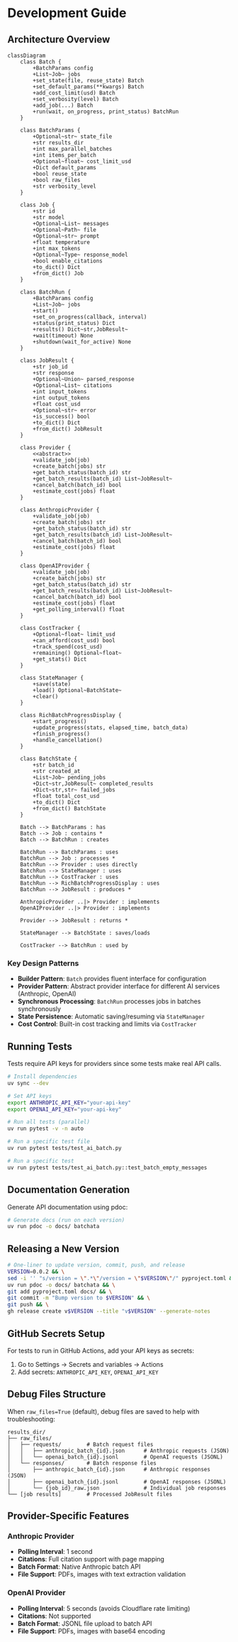 # Development Guide

## Architecture Overview

```mermaid
classDiagram
    class Batch {
        +BatchParams config
        +List~Job~ jobs
        +set_state(file, reuse_state) Batch
        +set_default_params(**kwargs) Batch
        +add_cost_limit(usd) Batch
        +set_verbosity(level) Batch
        +add_job(...) Batch
        +run(wait, on_progress, print_status) BatchRun
    }
    
    class BatchParams {
        +Optional~str~ state_file
        +str results_dir
        +int max_parallel_batches
        +int items_per_batch
        +Optional~float~ cost_limit_usd
        +Dict default_params
        +bool reuse_state
        +bool raw_files
        +str verbosity_level
    }
    
    class Job {
        +str id
        +str model
        +Optional~List~ messages
        +Optional~Path~ file
        +Optional~str~ prompt
        +float temperature
        +int max_tokens
        +Optional~Type~ response_model
        +bool enable_citations
        +to_dict() Dict
        +from_dict() Job
    }
    
    class BatchRun {
        +BatchParams config
        +List~Job~ jobs
        +start()
        +set_on_progress(callback, interval)
        +status(print_status) Dict
        +results() Dict~str,JobResult~
        +wait(timeout) None
        +shutdown(wait_for_active) None
    }
    
    class JobResult {
        +str job_id
        +str response
        +Optional~Union~ parsed_response
        +Optional~List~ citations
        +int input_tokens
        +int output_tokens
        +float cost_usd
        +Optional~str~ error
        +is_success() bool
        +to_dict() Dict
        +from_dict() JobResult
    }
    
    class Provider {
        <<abstract>>
        +validate_job(job)
        +create_batch(jobs) str
        +get_batch_status(batch_id) str
        +get_batch_results(batch_id) List~JobResult~
        +cancel_batch(batch_id) bool
        +estimate_cost(jobs) float
    }
    
    class AnthropicProvider {
        +validate_job(job)
        +create_batch(jobs) str
        +get_batch_status(batch_id) str
        +get_batch_results(batch_id) List~JobResult~
        +cancel_batch(batch_id) bool
        +estimate_cost(jobs) float
    }
    
    class OpenAIProvider {
        +validate_job(job)
        +create_batch(jobs) str
        +get_batch_status(batch_id) str
        +get_batch_results(batch_id) List~JobResult~
        +cancel_batch(batch_id) bool
        +estimate_cost(jobs) float
        +get_polling_interval() float
    }
    
    class CostTracker {
        +Optional~float~ limit_usd
        +can_afford(cost_usd) bool
        +track_spend(cost_usd)
        +remaining() Optional~float~
        +get_stats() Dict
    }
    
    class StateManager {
        +save(state)
        +load() Optional~BatchState~
        +clear()
    }
    
    class RichBatchProgressDisplay {
        +start_progress()
        +update_progress(stats, elapsed_time, batch_data)
        +finish_progress()
        +handle_cancellation()
    }
    
    class BatchState {
        +str batch_id
        +str created_at
        +List~Job~ pending_jobs
        +Dict~str,JobResult~ completed_results
        +Dict~str,str~ failed_jobs
        +float total_cost_usd
        +to_dict() Dict
        +from_dict() BatchState
    }
    
    Batch --> BatchParams : has
    Batch --> Job : contains *
    Batch --> BatchRun : creates
    
    BatchRun --> BatchParams : uses
    BatchRun --> Job : processes *
    BatchRun --> Provider : uses directly
    BatchRun --> StateManager : uses
    BatchRun --> CostTracker : uses
    BatchRun --> RichBatchProgressDisplay : uses
    BatchRun --> JobResult : produces *
    
    AnthropicProvider ..|> Provider : implements
    OpenAIProvider ..|> Provider : implements
    
    Provider --> JobResult : returns *
    
    StateManager --> BatchState : saves/loads
    
    CostTracker --> BatchRun : used by
```

### Key Design Patterns

- **Builder Pattern**: `Batch` provides fluent interface for configuration
- **Provider Pattern**: Abstract provider interface for different AI services (Anthropic, OpenAI)  
- **Synchronous Processing**: `BatchRun` processes jobs in batches synchronously
- **State Persistence**: Automatic saving/resuming via `StateManager`
- **Cost Control**: Built-in cost tracking and limits via `CostTracker`

## Running Tests

Tests require API keys for providers since some tests make real API calls.

```bash
# Install dependencies
uv sync --dev

# Set API keys
export ANTHROPIC_API_KEY="your-api-key"
export OPENAI_API_KEY="your-api-key"

# Run all tests (parallel)
uv run pytest -v -n auto 

# Run a specific test file
uv run pytest tests/test_ai_batch.py

# Run a specific test
uv run pytest tests/test_ai_batch.py::test_batch_empty_messages
```

## Documentation Generation

Generate API documentation using pdoc:

```bash
# Generate docs (run on each version)
uv run pdoc -o docs/ batchata
```

## Releasing a New Version

```bash
# One-liner to update version, commit, push, and release
VERSION=0.0.2 && \
sed -i '' "s/version = \".*\"/version = \"$VERSION\"/" pyproject.toml && \
uv run pdoc -o docs/ batchata && \
git add pyproject.toml docs/ && \
git commit -m "Bump version to $VERSION" && \
git push && \
gh release create v$VERSION --title "v$VERSION" --generate-notes
```

## GitHub Secrets Setup

For tests to run in GitHub Actions, add your API keys as secrets:
1. Go to Settings → Secrets and variables → Actions
2. Add secrets: `ANTHROPIC_API_KEY`, `OPENAI_API_KEY`

## Debug Files Structure

When `raw_files=True` (default), debug files are saved to help with troubleshooting:

```
results_dir/
├── raw_files/
│   ├── requests/        # Batch request files
│   │   ├── anthropic_batch_{id}.json      # Anthropic requests (JSON)
│   │   └── openai_batch_{id}.jsonl        # OpenAI requests (JSONL)
│   └── responses/       # Batch response files
│       ├── anthropic_batch_{id}.json      # Anthropic responses (JSON)
│       ├── openai_batch_{id}.jsonl        # OpenAI responses (JSONL)
│       └── {job_id}_raw.json              # Individual job responses
└── [job results]        # Processed JobResult files
```

## Provider-Specific Features

### Anthropic Provider
- **Polling Interval**: 1 second
- **Citations**: Full citation support with page mapping
- **Batch Format**: Native Anthropic batch API
- **File Support**: PDFs, images with text extraction validation

### OpenAI Provider  
- **Polling Interval**: 5 seconds (avoids Cloudflare rate limiting)
- **Citations**: Not supported
- **Batch Format**: JSONL file upload to batch API
- **File Support**: PDFs, images with base64 encoding